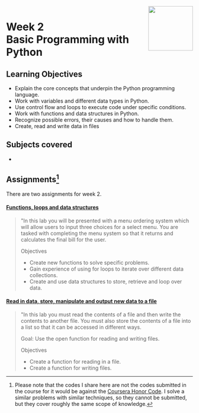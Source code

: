 <a href="../">
  <img src="/img/Programming_in_Python_logo.avif" width="120" align="right">
</a>

# Week 2 <br> Basic Programming with Python

## Learning Objectives
- Explain the core concepts that underpin the Python programming language.
- Work with variables and different data types in Python.
- Use control flow and loops to execute code under specific conditions.
- Work with functions and data structures in Python.
- Recognize possible errors, their causes and how to handle them.
- Create, read and write data in files

## Subjects covered
- 

## Assignments[^1]

[^1]: Please note that the codes I share here are not the codes submitted in the course for it would be against the [Coursera Honor Code](https://www.coursera.support/s/article/209818863-Coursera-Honor-Code?language=en_US). I solve a similar problems with similar techniques, so they cannot be submitted, but they cover roughly the same scope of knowledge. 

There are two assignments for week 2. 

#### [Functions, loops and data structures](./typecast.py)

> "In this lab you will be presented with a menu ordering system which will allow users to input three choices for a select menu. You are tasked with completing the menu system so that it returns and calculates the final bill for the user.
> 
> Objectives
>- Create new functions to solve specific problems.
>- Gain experience of using for loops to iterate over different data collections.
>- Create and use data structures to store, retrieve and loop over data.

#### [Read in data, store, manipulate and output new data to a file](./typecast.py)

> "In this lab you must read the contents of a file and then write the contents to another file. You must also store the contents of a file into a list so that it can be accessed in different ways. 
> 
> Goal: Use the open function for reading and writing files.
> 
> Objectives
>- Create a function for reading in a file.
>- Create a function for writing files.
